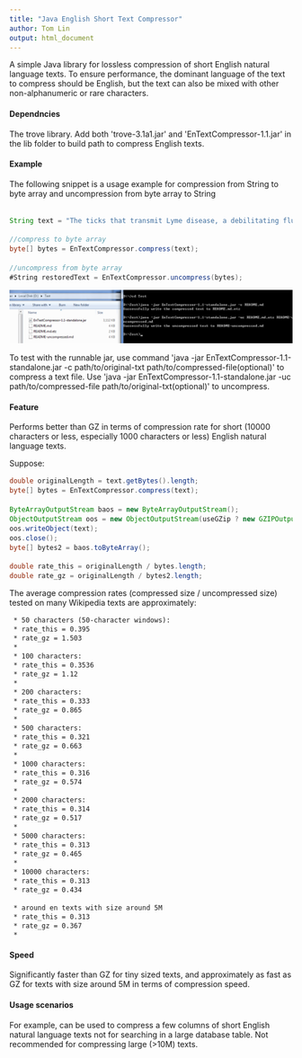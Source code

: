 ```yaml
---
title: "Java English Short Text Compressor"
author: Tom Lin
output: html_document
---
```


A simple Java library for lossless compression of short English natural language texts. To ensure performance, the dominant language of the text to compress should be English, but the text can also be mixed with other non-alphanumeric or rare characters. 

#### Dependncies

The trove library. Add both 'trove-3.1a1.jar' and 'EnTextCompressor-1.1.jar' in the lib folder to build path to compress English texts.

#### Example

The following snippet is a usage example for compression from String to byte array and uncompression from byte array to String

```java

String text = "The ticks that transmit Lyme disease, a debilitating flulike illness caused by Borrelia bacteria, are spreading rapidly across the United States. A new study shows just how rapidly. Over the past 20 years, the two species known to spread the disease to humans have together advanced into half of all the counties in the United States."

//compress to byte array
byte[] bytes = EnTextCompressor.compress(text);

//uncompress from byte array
#String restoredText = EnTextCompressor.uncompress(bytes);

```



![alt text](example.png)

To test with the runnable jar, use command 'java -jar EnTextCompressor-1.1-standalone.jar -c path/to/original-txt path/to/compressed-file(optional)' to compress a text file.
Use 'java -jar EnTextCompressor-1.1-standalone.jar -uc path/to/compressed-file path/to/original-txt(optional)' to uncompress.



#### Feature

Performs better than GZ in terms of compression rate for short (10000 characters or less, especially 1000 characters or less) English natural language texts. 


Suppose:

```java
double originalLength = text.getBytes().length;
byte[] bytes = EnTextCompressor.compress(text);

ByteArrayOutputStream baos = new ByteArrayOutputStream();
ObjectOutputStream oos = new ObjectOutputStream(useGZip ? new GZIPOutputStream(baos) : baos);
oos.writeObject(text);
oos.close();
byte[] bytes2 = baos.toByteArray();

double rate_this = originalLength / bytes.length;
double rate_gz = originalLength / bytes2.length;

```

The average compression rates (compressed size / uncompressed size) tested on many Wikipedia texts are approximately:
	  
	 * 50 characters (50-character windows): 
	 * rate_this = 0.395
	 * rate_gz = 1.503
	 * 
	 * 100 characters:
	 * rate_this = 0.3536
	 * rate_gz = 1.12
	 * 
	 * 200 characters:
	 * rate_this = 0.333
	 * rate_gz = 0.865
	 * 
	 * 500 characters:
	 * rate_this = 0.321
	 * rate_gz = 0.663
	 * 
	 * 1000 characters:
	 * rate_this = 0.316
	 * rate_gz = 0.574
	 * 
	 * 2000 characters:
	 * rate_this = 0.314
	 * rate_gz = 0.517
	 * 
	 * 5000 characters:
	 * rate_this = 0.313
	 * rate_gz = 0.465
	 * 
	 * 10000 characters:
	 * rate_this = 0.313 
	 * rate_gz = 0.434
	 
	 * around en texts with size around 5M
	 * rate_this = 0.313 
	 * rate_gz = 0.367
	 *

#### Speed

Significantly faster than GZ for tiny sized texts, and approximately as fast as GZ for texts with size around 5M in terms of compression speed. 

#### Usage scenarios

For example, can be used to compress a few columns of short English natural language texts not for searching in a large database table. Not recommended for compressing large (>10M) texts.



